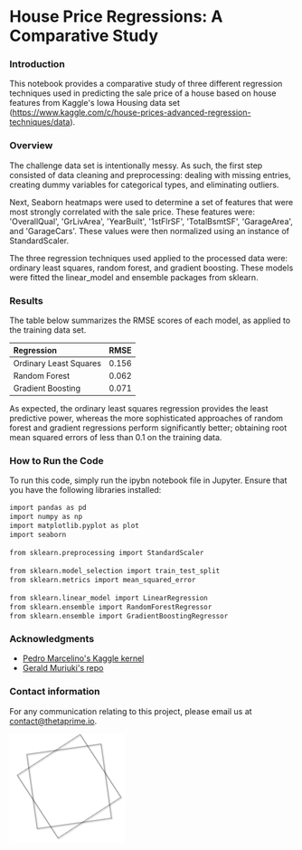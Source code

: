 # House Price Regressions: A Comparative Study

### Introduction
This notebook provides a comparative study of three different regression techniques used in predicting the sale price of a house based on house features from Kaggle's Iowa Housing data set
(https://www.kaggle.com/c/house-prices-advanced-regression-techniques/data).

### Overview
The challenge data set is intentionally messy. As such, the first step consisted of data cleaning and preprocessing: dealing with missing entries, creating dummy variables for
categorical types, and eliminating outliers. 

Next, Seaborn heatmaps were used to determine a set of features that were most strongly correlated with the sale price. These features were: 'OverallQual', 'GrLivArea', 'YearBuilt', '1stFlrSF', 'TotalBsmtSF', 'GarageArea', and 'GarageCars'. These values were then normalized using an instance of StandardScaler. 

The three regression techniques used applied to the processed data were: ordinary least squares, random forest, and gradient boosting. These models were fitted the linear_model and ensemble packages from sklearn.

### Results
The table below summarizes the RMSE scores of each model, as applied to the training data set. 

Regression  | RMSE |
 :------------ | :----------- |
Ordinary Least Squares        |   0.156   | 
Random Forest  | 0.062  |
Gradient Boosting  | 0.071  |

As expected, the ordinary least squares regression provides the least predictive power, whereas the more sophisticated approaches of random forest and gradient regressions perform significantly better; obtaining root mean squared errors of less than 0.1 on the training data.

### How to Run the Code
To run this code, simply run the ipybn notebook file in Jupyter. Ensure that you have the following libraries installed: 	

```
import pandas as pd
import numpy as np
import matplotlib.pyplot as plot
import seaborn

from sklearn.preprocessing import StandardScaler

from sklearn.model_selection import train_test_split
from sklearn.metrics import mean_squared_error

from sklearn.linear_model import LinearRegression
from sklearn.ensemble import RandomForestRegressor
from sklearn.ensemble import GradientBoostingRegressor
```

### Acknowledgments

* [Pedro Marcelino's Kaggle kernel](https://www.kaggle.com/pmarcelino/comprehensive-data-exploration-with-python)
* [Gerald Muriuki's repo](https://github.com/itsmuriuki/Predicting-House-prices)


### Contact information 

For any communication relating to this project, please email us at contact@thetaprime.io.

![alt text](thetaprime_shape.png)
